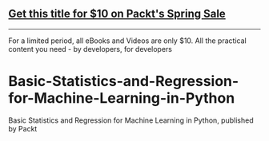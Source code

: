 ## [Get this title for $10 on Packt's Spring Sale](https://www.packt.com/V18205?utm_source=github&utm_medium=packt-github-repo&utm_campaign=spring_10_dollar_2022)
-----
For a limited period, all eBooks and Videos are only $10. All the practical content you need \- by developers, for developers

# Basic-Statistics-and-Regression-for-Machine-Learning-in-Python
Basic Statistics and Regression for Machine Learning in Python, published by Packt
